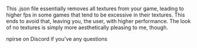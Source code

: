 This .json file essentially removes all textures from your game, leading to higher fps in some games that tend to be excessive in their textures. This ends to avoid that, leaving you, the user, with higher performance. The look of no textures is simply more aesthetically pleasing to me, though.

npirse on Discord if you've any questions
